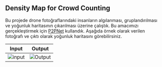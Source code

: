 ## Density Map for Crowd Counting

Bu projede drone fotoğraflarındaki insanların algılanması, gruplandırılması ve yoğunluk haritasının çıkarılması üzerine çalıştık. Bu amacımızı gerçekleştirmek için [P2PNet](https://github.com/TencentYoutuResearch/CrowdCounting-P2PNet) kullandık. Aşağıda örnek olarak verilen fotoğrafı ve çıktı olarak yoğunluk haritasını görebilirsiniz.

Input             |  Output
:-------------------------:|:-------------------------:
![input](https://github.com/skylab-kulubu/Liblab/blob/main/computer-vision-studies/density-map/input.jpeg)  |  ![Output](https://github.com/skylab-kulubu/Liblab/blob/main/computer-vision-studies/density-map/output.jpeg)
